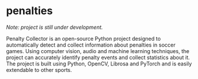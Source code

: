 # penalties
*Note: project is still under development.*

Penalty Collector is an open-source Python project designed to automatically detect and collect information about penalties in soccer games. Using computer vision, audio and machine learning techniques, the project can accurately identify penalty events and collect statistics about it. The project is built using Python, OpenCV, Librosa and PyTorch and is easily extendable to other sports.
